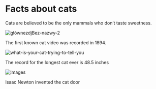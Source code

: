 # Facts about cats

Cats are believed to be the only mammals who don’t taste sweetness.

![głównezdjBez-nazwy-2](https://user-images.githubusercontent.com/114985513/205160861-b22a186d-56ef-43b0-8c77-3b7e659a60e9.jpg)

The first known cat video was recorded in 1894.

![what-is-your-cat-trying-to-tell-you](https://user-images.githubusercontent.com/114985513/205159204-de39a2fc-e9dc-4b52-ba75-144581aeb3e6.jpg)

The record for the longest cat ever is 48.5 inches

![images](https://user-images.githubusercontent.com/114985513/205160719-510e5d28-d3aa-4b28-b251-b46efcfd0c6b.jpeg)

Isaac Newton invented the cat door
